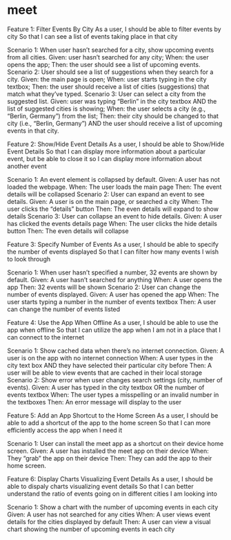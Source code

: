 # meet

Feature 1: Filter Events By City
  As a user,
  I should be able to filter events by city
  So that I can see a list of events taking place in that city
  
  Scenario 1: When user hasn’t searched for a city, show upcoming events from all cities.
    Given: user hasn’t searched for any city;
    When: the user opens the app;
    Then: the user should see a list of upcoming events.
   Scenario 2: User should see a list of suggestions when they search for a city.
    Given: the main page is open;
    When: user starts typing in the city textbox;
    Then: the user should receive a list of cities (suggestions) that match what they’ve typed.
  Scenario 3: User can select a city from the suggested list. 
    Given: user was typing “Berlin” in the city textbox AND the list of suggested cities is showing;
    When: the user selects a city (e.g., “Berlin, Germany”) from the list;
    Then: their city should be changed to that city (i.e., “Berlin, Germany”) AND the user should receive a list of upcoming events in that city.

Feature 2: Show/Hide Event Details
  As a user,
  I should be able to Show/Hide Event Details
  So that I can display more information about a particular event, but be able to close it so I can display more information about another event
  
  Scenario 1: An event element is collapsed by default.
    Given: A user has not loaded the webpage.
    When: The user loads the main page
    Then: The event details will be collapsed
  Scenario 2: User can expand an event to see details.
    Given: A user is on the main page, or searched a city
    When: The user clicks the “details” button
    Then: The even details will expand to show details
  Scenario 3: User can collapse an event to hide details.
    Given: A user has clicked the events details page
    When: The user clicks the hide details button
    Then: The even details will collapse

Feature 3: Specify Number of Events
  As a user,
  I should be able to specify the number of events displayed
  So that I can filter how many events I wish to look through
  
  Scenario 1: When user hasn’t specified a number, 32 events are shown by default.
    Given: A user hasn’t searched for anything
    When: A user opens the app
    Then: 32 events will be shown
  Scenario 2: User can change the number of events displayed.
    Given: A user has opened the app
    When: The user starts typing a number in the number of events textbox
    Then: A user can change the number of events listed

Feature 4: Use the App When Offline
  As a user,
  I should be able to use the app when offline
  So that I can utilize the app when I am not in a place that I can connect to the internet
  
  Scenario 1: Show cached data when there’s no internet connection.
    Given: A user is on the app with no internet connection
    When: A user types in the city text box AND they have selected their particular city before
    Then: A user will be able to view events that are cached in their local storage
  Scenario 2: Show error when user changes search settings (city, number of events).
    Given: A user has typed in the city textbox OR the number of events textbox
    When: The user types a misspelling or an invalid number in the textboxes
    Then: An error message will display to the user

Feature 5: Add an App Shortcut to the Home Screen
  As a user,
  I should be able to add a shortcut of the app to the home screen
  So that I can more efficiently access the app when I need it
  
  Scenario 1: User can install the meet app as a shortcut on their device home screen.
    Given: A user has installed the meet app on their device
    When: They “grab” the app on their device
    Then: They can add the app to their home screen.
   
Feature 6: Display Charts Visualizing Event Details
  As a user,
  I should be able to dispaly charts visualizing event details
  So that I can better understand the ratio of events going on in different cities I am looking into
  
  Scenario 1: Show a chart with the number of upcoming events in each city
    Given: A user has not searched for any cities
    When: A user views event details for the cities displayed by default
    Then: A user can view a visual chart showing the number of upcoming events in each city

